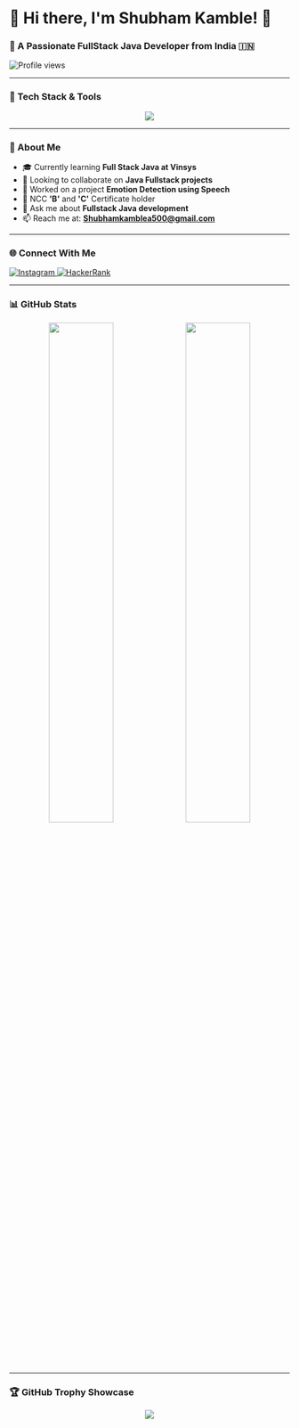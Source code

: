 # 💫 Hi there, I'm Shubham Kamble! 👋  
### 🚀 A Passionate FullStack Java Developer from India 🇮🇳

![Profile views](https://komarev.com/ghpvc/?username=SHUBHAMKAMBLE500&label=Profile%20views&color=0e75b6&style=flat)

---

### 🔧 Tech Stack & Tools  
<p align="center">
  <img src="https://skillicons.dev/icons?i=java,spring,html,css,javascript,react,nodejs,bootstrap,mysql,postgresql,oracle,git,linux,python,c,cpp,aws,androidstudio" />
</p>

---

### 🎯 About Me
- 🎓 Currently learning **Full Stack Java at Vinsys**
- 🤝 Looking to collaborate on **Java Fullstack projects**
- 🧠 Worked on a project **Emotion Detection using Speech**
- 🏅 NCC **'B'** and **'C'** Certificate holder
- 💬 Ask me about **Fullstack Java development**
- 📫 Reach me at: **Shubhamkamblea500@gmail.com**

---

### 🌐 Connect With Me

<p align="left">
  <a href="https://instagram.com/cdt.shubhamkamble1500" target="_blank">
    <img src="https://img.shields.io/badge/Instagram-%23E4405F.svg?&style=for-the-badge&logo=instagram&logoColor=white" alt="Instagram"/>
  </a>
  <a href="https://www.hackerrank.com/shubhamkamblea51" target="_blank">
    <img src="https://img.shields.io/badge/HackerRank-2EC866?style=for-the-badge&logo=HackerRank&logoColor=white" alt="HackerRank"/>
  </a>
</p>

---

### 📊 GitHub Stats

<p align="center">
  <img src="https://github-readme-stats.vercel.app/api?username=SHUBHAMKAMBLE500&show_icons=true&theme=radical" width="48%"/>
  <img src="https://github-readme-streak-stats.herokuapp.com/?user=SHUBHAMKAMBLE500&theme=radical" width="48%"/>
</p>

---

### 🏆 GitHub Trophy Showcase
<p align="center">
  <img src="https://github-profile-trophy.vercel.app/?username=SHUBHAMKAMBLE500&theme=radical&no-frame=true&row=1&column=7"/>
</p>
